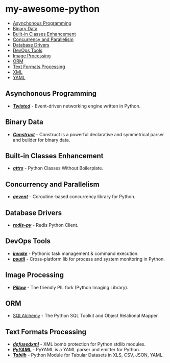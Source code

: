# my-awesome-python

- [Asynchonous Programming](#asynchonous-programming)
- [Binary Data](#binary-data)
- [Built-in Classes Enhancement](#built-in-classes-enhancement)
- [Concurrency and Parallelism](#concurrency-and-parallelism)
- [Database Drivers](#database-drivers)
- [DevOps Tools](#devops-tools)
- [Image Processing](#image-processing)
- [ORM](#orm)
- [Text Formats Processing](#text-formats-processing)
- [XML](#xml)
- [YAML](#yaml)

## Asynchonous Programming

- [***Twisted***](https://github.com/twisted/twisted) - Event-driven networking engine written in Python.

## Binary Data

- [***Construct***](https://construct.readthedocs.io/en/latest/) - Construct is a powerful declarative and symmetrical parser and builder for binary data.

## Built-in Classes Enhancement

- [***attrs***](https://www.attrs.org/en/stable/) - Python Classes Without Boilerplate.

## Concurrency and Parallelism

- [***gevent***](https://github.com/gevent/gevent) - Coroutine-based concurrency library for Python.

## Database Drivers

- [***redis-py***](https://github.com/andymccurdy/redis-py) - Redis Python Client.

## DevOps Tools

- [***invoke***](https://github.com/pyinvoke/invoke) - Pythonic task management & command execution.
- [***psutil***](https://github.com/giampaolo/psutil) - Cross-platform lib for process and system monitoring in Python.

## Image Processing

- [***Pillow***](https://github.com/python-pillow/Pillow) - The friendly PIL fork (Python Imaging Library).

## ORM

- [SQLAlchemy](https://www.sqlalchemy.org/) - The Python SQL Toolkit and Object Relational Mapper.

## Text Formats Processing

- [***defusedxml***](https://github.com/tiran/defusedxml) - XML bomb protection for Python stdlib modules.
- [***PyYAML***](https://pyyaml.org/wiki/PyYAML) - PyYAML is a YAML parser and emitter for Python.
- [***Tablib***](https://github.com/jazzband/tablib) - Python Module for Tabular Datasets in XLS, CSV, JSON, YAML.
